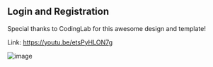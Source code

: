 ## Login and Registration

Special thanks to CodingLab for this awesome design and template!

Link: https://youtu.be/etsPyHLON7g

![image](https://github.com/B10nicle/login-registration-template-2/assets/92729800/03aa0cea-4be2-4117-af95-c631c54ff54d)
